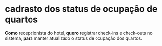 
# cadrasto dos status de ocupação de quartos

**Como** recepcionista do hotel,
**quero** registrar check-ins e check-outs no sistema,
**para** manter atualizado o status de ocupação dos quartos.

